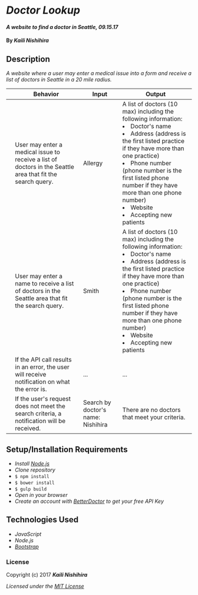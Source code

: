 # _Doctor Lookup_

#### _A website to find a doctor in Seattle, 09.15.17_

#### By _**Kaili Nishihira**_

## Description

_A website where a user may enter a medical issue into a form and receive a list of doctors in Seattle in a 20 mile radius._

|| Behavior  | Input  | Output  |
|---|---|---|---|
|| User may enter a medical issue to receive a list of doctors in the Seattle area that fit the search query. | Allergy | A list of doctors (10 max) including the following information: <br><li>Doctor's name</li><li>Address (address is the first listed practice if they have more than one practice)</li><li>Phone number (phone number is the first listed phone number if they have more than one phone number)</li><li>Website</li><li>Accepting new patients</li>  |
|| User may enter a name to receive a list of doctors in the Seattle area that fit the search query. | Smith | A list of doctors (10 max) including the following information: <br><li>Doctor's name</li><li>Address (address is the first listed practice if they have more than one practice)</li><li>Phone number (phone number is the first listed phone number if they have more than one phone number)</li><li>Website</li><li>Accepting new patients</li> |
|| If the API call results in an error, the user will receive notification on what the error is. | ... | ... |
|| If the user's request does not meet the search criteria, a notification will be received. | Search by doctor's name: Nishihira | There are no doctors that meet your criteria. |




## Setup/Installation Requirements

* _Install [Node.js](https://nodejs.org/en/download/)_
* _Clone repository_
* `$ npm install`
* `$ bower install`
* `$ gulp build`
* _Open in your browser_
* _Create an account with [BetterDoctor](https://developer.betterdoctor.com/) to get your free API Key_

## Technologies Used
* _JavaScript_
* _Node.js_
* _[Bootstrap](http://getbootstrap.com/getting-started/)_


### License

Copyright (c) 2017 **_Kaili Nishihira_**

*Licensed under the [MIT License](https://opensource.org/licenses/MIT)*
